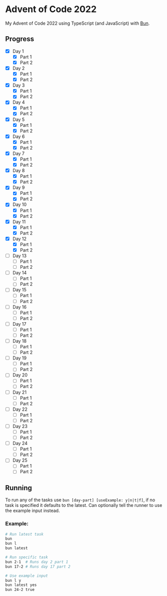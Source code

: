 # Advent of Code 2022

My Advent of Code 2022 using TypeScript (and JavaScript) with [Bun](https://bun.sh).

## Progress

- [x] Day 1
  - [x] Part 1
  - [x] Part 2
- [x] Day 2
  - [x] Part 1
  - [x] Part 2
- [x] Day 3
  - [x] Part 1
  - [x] Part 2
- [x] Day 4
  - [x] Part 1
  - [x] Part 2
- [x] Day 5
  - [x] Part 1
  - [x] Part 2
- [x] Day 6
  - [x] Part 1
  - [x] Part 2
- [x] Day 7
  - [x] Part 1
  - [x] Part 2
- [x] Day 8
  - [x] Part 1
  - [x] Part 2
- [x] Day 9
  - [x] Part 1
  - [x] Part 2
- [x] Day 10
  - [x] Part 1
  - [x] Part 2
- [x] Day 11
  - [x] Part 1
  - [x] Part 2
- [x] Day 12
  - [x] Part 1
  - [x] Part 2
- [ ] Day 13
  - [ ] Part 1
  - [ ] Part 2
- [ ] Day 14
  - [ ] Part 1
  - [ ] Part 2
- [ ] Day 15
  - [ ] Part 1
  - [ ] Part 2
- [ ] Day 16
  - [ ] Part 1
  - [ ] Part 2
- [ ] Day 17
  - [ ] Part 1
  - [ ] Part 2
- [ ] Day 18
  - [ ] Part 1
  - [ ] Part 2
- [ ] Day 19
  - [ ] Part 1
  - [ ] Part 2
- [ ] Day 20
  - [ ] Part 1
  - [ ] Part 2
- [ ] Day 21
  - [ ] Part 1
  - [ ] Part 2
- [ ] Day 22
  - [ ] Part 1
  - [ ] Part 2
- [ ] Day 23
  - [ ] Part 1
  - [ ] Part 2
- [ ] Day 24
  - [ ] Part 1
  - [ ] Part 2
- [ ] Day 25
  - [ ] Part 1
  - [ ] Part 2

## Running

To run any of the tasks use `bun [day-part] [useExample: y|n|t|f]`, if no task is specified it defaults to the latest. Can optionally tell the runner to use the example input instead.

### Example:

```sh
# Run latest task
bun
bun l
bun latest

# Run specific task
bun 2-1  # Runs day 2 part 1
bun 17-2 # Runs day 17 part 2

# Use example input
bun l y
bun latest yes
bun 24-2 true
```

